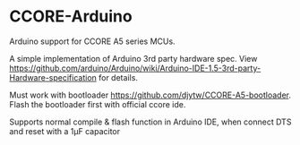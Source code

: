 # CCORE-Arduino
Arduino support for CCORE A5 series MCUs. 

A simple implementation of Arduino 3rd party hardware spec. View https://github.com/arduino/Arduino/wiki/Arduino-IDE-1.5-3rd-party-Hardware-specification for details.

Must work with bootloader https://github.com/djytw/CCORE-A5-bootloader. Flash the bootloader first with official ccore ide.

Supports normal compile & flash function in Arduino IDE, when connect DTS and reset with a 1μF capacitor
